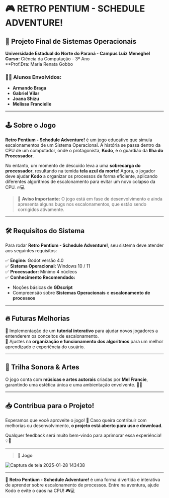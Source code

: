 # 🎮 **RETRO PENTIUM - SCHEDULE ADVENTURE!**

## 📌 **Projeto Final de Sistemas Operacionais**  
**Universidade Estadual do Norte do Paraná - Campus Luiz Meneghel**  
**Curso:** Ciência da Computação - 3º Ano  
**Prof.Dra: Maria Renata Gobbo
### 👨‍💻 **Alunos Envolvidos:**
- **Armando Braga**  
- **Gabriel Vilar**  
- **Joana Shizu**  
- **Melissa Francielle**  

---

## 🕹️ **Sobre o Jogo**

**Retro Pentium - Schedule Adventure!** é um jogo educativo que simula escalonamentos de um Sistema Operacional. A história se passa dentro da CPU de um computador, onde o protagonista, **Kodo**, é o guardião da **Ilha do Processador**.

No entanto, um momento de descuido leva a uma **sobrecarga do processador**, resultando na temida **tela azul da morte**! Agora, o jogador deve ajudar **Kodo** a organizar os processos de forma eficiente, aplicando diferentes algoritmos de escalonamento para evitar um novo colapso da CPU. 🔥💻

> 🚨 **Aviso Importante:** O jogo está em fase de desenvolvimento e ainda apresenta alguns bugs nos escalonamentos, que estão sendo corrigidos ativamente.

---

## 🛠️ **Requisitos do Sistema**

Para rodar **Retro Pentium - Schedule Adventure!**, seu sistema deve atender aos seguintes requisitos:

✅ **Engine:** Godot versão 4.0  
✅ **Sistema Operacional:** Windows 10 / 11  
✅ **Processador:** Mínimo 4 núcleos  
✅ **Conhecimento Recomendado:**
   - Noções básicas de **GDscript**  
   - Compreensão sobre **Sistemas Operacionais** e **escalonamento de processos**  

---

## 🔥 **Futuras Melhorias**

🔹 Implementação de um **tutorial interativo** para ajudar novos jogadores a entenderem os conceitos de escalonamento.  
🔹 Ajustes na **organização e funcionamento dos algoritmos** para um melhor aprendizado e experiência do usuário.  

---

## 🎵 **Trilha Sonora & Artes**

O jogo conta com **músicas e artes autorais** criadas por **Mel Francie**, garantindo uma estética única e uma ambientação envolvente. 🎨🎶

---

## 📥 **Contribua para o Projeto!**

Esperamos que você aproveite o jogo! 🚀 Caso queira contribuir com melhorias ou desenvolvimento, **o projeto está aberto para uso e download**.

Qualquer feedback será muito bem-vindo para aprimorar essa experiência! 💡💬

---


> **📸 Jogo**

![Captura de tela 2025-01-28 143438](https://github.com/user-attachments/assets/7102a73f-5f6d-47d0-a61d-fefed21402a8)

---

📌 **Retro Pentium - Schedule Adventure!** é uma forma divertida e interativa de aprender sobre escalonamento de processos. Entre na aventura, ajude Kodo e evite o caos na CPU! 🎮💻
